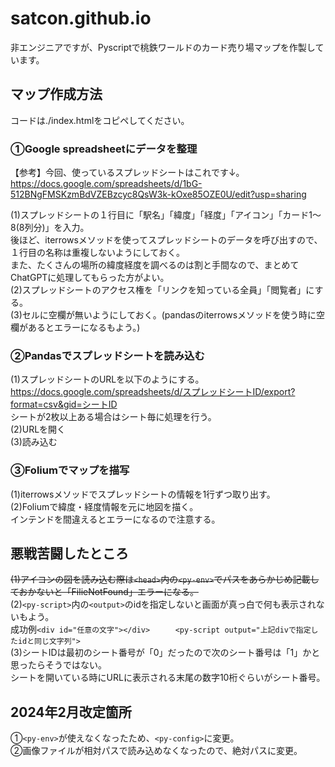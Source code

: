 # satcon.github.io
非エンジニアですが、Pyscriptで桃鉄ワールドのカード売り場マップを作製しています。  

## マップ作成方法
コードは./index.htmlをコピペしてください。
### ①Google spreadsheetにデータを整理
【参考】今回、使っているスプレッドシートはこれです↓。  
https://docs.google.com/spreadsheets/d/1bG-512BNgFMSKzmBdVZEBzcyc8QsW3k-kOxe85OZE0U/edit?usp=sharing  

(1)スプレッドシートの１行目に「駅名」「緯度」「経度」「アイコン」「カード1～8(8列分)」を入力。  
 後ほど、iterrowsメソッドを使ってスプレッドシートのデータを呼び出すので、１行目の名称は重複しないようにしておく。  
 また、たくさんの場所の緯度経度を調べるのは割と手間なので、まとめてChatGPTに処理してもらった方がよい。  
(2)スプレッドシートのアクセス権を「リンクを知っている全員」「閲覧者」にする。  
(3)セルに空欄が無いようにしておく。(pandasのiterrowsメソッドを使う時に空欄があるとエラーになるもよう。)  

### ②Pandasでスプレッドシートを読み込む
(1)スプレッドシートのURLを以下のようにする。  
https://docs.google.com/spreadsheets/d/スプレッドシートID/export?format=csv&gid=シートID  
シートが2枚以上ある場合はシート毎に処理を行う。    
(2)URLを開く  
(3)読み込む  

### ③Foliumでマップを描写
(1)iterrowsメソッドでスプレッドシートの情報を1行ずつ取り出す。  
(2)Foliumで緯度・経度情報を元に地図を描く。  
インテンドを間違えるとエラーになるので注意する。

## 悪戦苦闘したところ
~~(1)アイコンの図を読み込む際は```<head>```内の```<py-env>```でパスをあらかじめ記載しておかないと「FilieNotFound」エラーになる。~~  
(2)```<py-script>```内の```<output>```のidを指定しないと画面が真っ白で何も表示されないもよう。  
成功例```<div id="任意の文字"></div>  　 
<py-script output="上記divで指定したidと同じ文字列">```  
(3)シートIDは最初のシート番号が「0」だったので次のシート番号は「1」かと思ったらそうではない。  
シートを開いている時にURLに表示される末尾の数字10桁ぐらいがシート番号。

## 2024年2月改定箇所
①```<py-env>```が使えなくなったため、```<py-config>```に変更。  
②画像ファイルが相対パスで読み込めなくなったので、絶対パスに変更。
